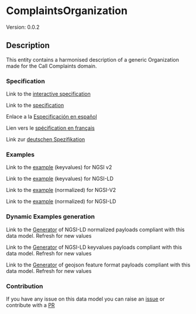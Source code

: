# ComplaintsOrganization
Version: 0.0.2

## Description 

This entity contains a harmonised description of a generic Organization made for the Call Complaints domain.
### Specification

Link to the [interactive specification](https://swagger.lab.fiware.org/?url=https://raw.githubusercontent.com/smart-data-models/dataModel.CallComplaints/master/ComplaintsOrganization/swagger.yaml)

Link to the [specification](https://github.com/smart-data-models/dataModel.CallComplaints/blob/master/ComplaintsOrganization/doc/spec.md)

Enlace a la [Especificación en español](https://github.com/smart-data-models/dataModel.CallComplaints/blob/master/ComplaintsOrganization/doc/spec_ES.md)

Lien vers le [spécification en français](https://github.com/smart-data-models/dataModel.CallComplaints/blob/master/ComplaintsOrganization/doc/spec_FR.md)

Link zur [deutschen Spezifikation](https://github.com/smart-data-models/dataModel.CallComplaints/blob/master/ComplaintsOrganization/doc/spec_DE.md)
### Examples

Link to the [example](https://github.com/smart-data-models/dataModel.CallComplaints/blob/master/ComplaintsOrganization/examples/example.json) (keyvalues) for NGSI v2

Link to the [example](https://github.com/smart-data-models/dataModel.CallComplaints/blob/master/ComplaintsOrganization/examples/example.jsonld) (keyvalues) for NGSI-LD

Link to the [example](https://github.com/smart-data-models/dataModel.CallComplaints/blob/master/ComplaintsOrganization/examples/example-normalized.json) (normalized) for NGSI-V2

Link to the [example](https://github.com/smart-data-models/dataModel.CallComplaints/blob/master/ComplaintsOrganization/examples/example-normalized.jsonld) (normalized) for NGSI-LD
### Dynamic Examples generation

Link to the [Generator](https://smartdatamodels.org/extra/ngsi-ld_generator.php?schemaUrl=https://raw.githubusercontent.com/smart-data-models/dataModel.CallComplaints/master/ComplaintsOrganization/schema.json&email=info@smartdatamodels.org) of NGSI-LD normalized payloads compliant with this data model. Refresh for new values

Link to the [Generator](https://smartdatamodels.org/extra/ngsi-ld_generator_keyvalues.php?schemaUrl=https://raw.githubusercontent.com/smart-data-models/dataModel.CallComplaints/master/ComplaintsOrganization/schema.json&email=info@smartdatamodels.org) of NGSI-LD keyvalues payloads compliant with this data model. Refresh for new values

Link to the [Generator](https://smartdatamodels.org/extra/geojson_features_generator_v1.0.php?schemaUrl=https://raw.githubusercontent.com/smart-data-models/dataModel.CallComplaints/master/ComplaintsOrganization/schema.json&email=info@smartdatamodels.org) of geojson feature format payloads compliant with this data model. Refresh for new values
### Contribution

 If you have any issue on this data model you can raise an [issue](https://github.com/smart-data-models/dataModel.CallComplaints/issues)  or contribute with a [PR](https://github.com/smart-data-models/dataModel.CallComplaints/pulls)